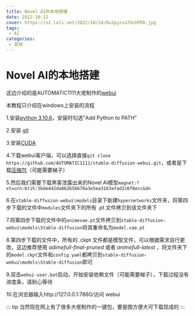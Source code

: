 ```yaml
---
title: Novel AI的本地搭建
date: 2022-10-12
cover: https://s2.loli.net/2022/10/24/Ou2pyzxa7dcHPDb.jpg
tags:
 - AI
categories:
 - 其他
---
```


# Novel AI的本地搭建

这边介绍的是AUTOMATIC1111大佬制作的[webui](https://github.com/AUTOMATIC1111/stable-diffusion-webui)

本教程只介绍在windows上安装的流程

1.安装[python 3.10.6](https://www.python.org/downloads/windows/)，安装时勾选"Add Python to PATH"

2.安装 [git](https://git-scm.com/download/win)

3.安装[CUDA](https://developer.nvidia.com/cuda-downloads)

4.下载webui客户端，可以选择直接`git clone https://github.com/AUTOMATIC1111/stable-diffusion-webui.git`，或者是下载[压缩包](https://github.com/AUTOMATIC1111/stable-diffusion-webui/archive/refs/heads/master.zip)（可能需要梯子）

5.然后我们需要下载黑客泄露出来的Novel AI模型`magnet:?xt=urn:btih:5bde442da86265b670a3e5ea3163afad2c6f8ecc&dn`

6.在`stable-diffusion-webui\models`目录下新建`hypernetworks`文件夹，将第四步下载的文件中`modules`文件夹下的所有 .pt 文件拷贝到该文件夹下

7.将第四步下载的文件中的`animevae.pt`文件拷贝到`stable-diffusion-webui\models\Stable-diffusion`将其重命名为`model.vae.pt`

8.第四步下载的文件中，所有的 .ckpt 文件都是模型文件，可以根据需求自行更改，这边推荐使用 *adimefull-final-pruned*  或者 *animefull-latest* ，将文件夹下的`model.ckpt`文件和`config.yaml`都拷贝到`stable-diffusion-webui\models\Stable-diffusion`即可

9.双击`webui-user.bat`启动，开始安装依赖文件（可能需要梯子），下载过程没有进度条，请耐心等待

10.在浏览器输入http://127.0.0.1:7860/访问 webui

::: tip
当然现在网上有了很多大佬制作的一键包，要是图方便大可下载现成的
:::

